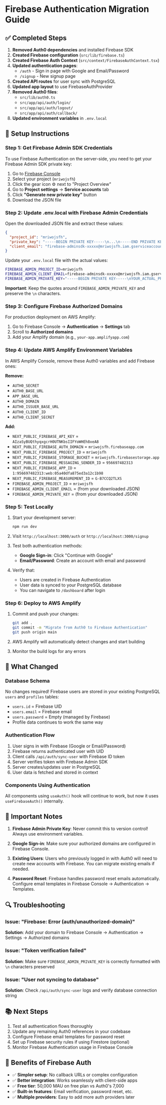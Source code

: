 # Firebase Authentication Migration Guide

## ✅ Completed Steps

1. **Removed Auth0 dependencies** and installed Firebase SDK
2. **Created Firebase configuration** (`src/lib/firebase.ts`)
3. **Created Firebase Auth Context** (`src/context/FirebaseAuthContext.tsx`)
4. **Updated authentication pages**:
   - `/auth` - Sign in page with Google and Email/Password
   - `/signup` - New signup page
5. **Created API routes** for user sync with PostgreSQL
6. **Updated app layout** to use FirebaseAuthProvider
7. **Removed Auth0 files**:
   - `src/lib/auth0.ts`
   - `src/app/api/auth/login/`
   - `src/app/api/auth/logout/`
   - `src/app/api/auth/callback/`
8. **Updated environment variables** in `.env.local`

## 🔧 Setup Instructions

### Step 1: Get Firebase Admin SDK Credentials

To use Firebase Authentication on the server-side, you need to get your Firebase Admin SDK private key:

1. Go to [Firebase Console](https://console.firebase.google.com/)
2. Select your project (`mriwojsfh`)
3. Click the gear icon ⚙️ next to "Project Overview"
4. Go to **Project settings** → **Service accounts** tab
5. Click **"Generate new private key"** button
6. Download the JSON file

### Step 2: Update .env.local with Firebase Admin Credentials

Open the downloaded JSON file and extract these values:

```json
{
  "project_id": "mriwojsfh",
  "private_key": "-----BEGIN PRIVATE KEY-----\n...\n-----END PRIVATE KEY-----\n",
  "client_email": "firebase-adminsdk-xxxxx@mriwojsfh.iam.gserviceaccount.com"
}
```

Update your `.env.local` file with the actual values:

```bash
FIREBASE_ADMIN_PROJECT_ID=mriwojsfh
FIREBASE_ADMIN_CLIENT_EMAIL=firebase-adminsdk-xxxxx@mriwojsfh.iam.gserviceaccount.com
FIREBASE_ADMIN_PRIVATE_KEY="-----BEGIN PRIVATE KEY-----\nYOUR_ACTUAL_PRIVATE_KEY_HERE\n-----END PRIVATE KEY-----\n"
```

**Important**: Keep the quotes around `FIREBASE_ADMIN_PRIVATE_KEY` and preserve the `\n` characters.

### Step 3: Configure Firebase Authorized Domains

For production deployment on AWS Amplify:

1. Go to Firebase Console → **Authentication** → **Settings** tab
2. Scroll to **Authorized domains**
3. Add your Amplify domain (e.g., `your-app.amplifyapp.com`)

### Step 4: Update AWS Amplify Environment Variables

In AWS Amplify Console, remove these Auth0 variables and add Firebase ones:

**Remove:**
- `AUTH0_SECRET`
- `AUTH0_BASE_URL`
- `APP_BASE_URL`
- `AUTH0_DOMAIN`
- `AUTH0_ISSUER_BASE_URL`
- `AUTH0_CLIENT_ID`
- `AUTH0_CLIENT_SECRET`

**Add:**
- `NEXT_PUBLIC_FIREBASE_API_KEY` = `AIzaSyBUQthyqxgcrH0UTNKbsIIFYoWHEh8xeA8`
- `NEXT_PUBLIC_FIREBASE_AUTH_DOMAIN` = `mriwojsfh.firebaseapp.com`
- `NEXT_PUBLIC_FIREBASE_PROJECT_ID` = `mriwojsfh`
- `NEXT_PUBLIC_FIREBASE_STORAGE_BUCKET` = `mriwojsfh.firebasestorage.app`
- `NEXT_PUBLIC_FIREBASE_MESSAGING_SENDER_ID` = `956697482313`
- `NEXT_PUBLIC_FIREBASE_APP_ID` = `1:956697482313:web:05a40dfa875ed3a12c1b98`
- `NEXT_PUBLIC_FIREBASE_MEASUREMENT_ID` = `G-B7CCQ2TLXS`
- `FIREBASE_ADMIN_PROJECT_ID` = `mriwojsfh`
- `FIREBASE_ADMIN_CLIENT_EMAIL` = (from your downloaded JSON)
- `FIREBASE_ADMIN_PRIVATE_KEY` = (from your downloaded JSON)

### Step 5: Test Locally

1. Start your development server:
   ```bash
   npm run dev
   ```

2. Visit `http://localhost:3000/auth` or `http://localhost:3000/signup`

3. Test both authentication methods:
   - **Google Sign-in**: Click "Continue with Google"
   - **Email/Password**: Create an account with email and password

4. Verify that:
   - Users are created in Firebase Authentication
   - User data is synced to your PostgreSQL database
   - You can navigate to `/dashboard` after login

### Step 6: Deploy to AWS Amplify

1. Commit and push your changes:
   ```bash
   git add .
   git commit -m "Migrate from Auth0 to Firebase Authentication"
   git push origin main
   ```

2. AWS Amplify will automatically detect changes and start building

3. Monitor the build logs for any errors

## 📝 What Changed

### Database Schema
No changes required! Firebase users are stored in your existing PostgreSQL `users` and `profiles` tables:
- `users.id` = Firebase UID
- `users.email` = Firebase email
- `users.password` = Empty (managed by Firebase)
- Profile data continues to work the same way

### Authentication Flow
1. User signs in with Firebase (Google or Email/Password)
2. Firebase returns authenticated user with UID
3. Client calls `/api/auth/sync-user` with Firebase ID token
4. Server verifies token with Firebase Admin SDK
5. Server creates/updates user in PostgreSQL
6. User data is fetched and stored in context

### Components Using Authentication
All components using `useAuth()` hook will continue to work, but now it uses `useFirebaseAuth()` internally.

## 🚨 Important Notes

1. **Firebase Admin Private Key**: Never commit this to version control! Always use environment variables.

2. **Google Sign-in**: Make sure your authorized domains are configured in Firebase Console.

3. **Existing Users**: Users who previously logged in with Auth0 will need to create new accounts with Firebase. You can migrate existing emails if needed.

4. **Password Reset**: Firebase handles password reset emails automatically. Configure email templates in Firebase Console → Authentication → Templates.

## 🔍 Troubleshooting

### Issue: "Firebase: Error (auth/unauthorized-domain)"
**Solution**: Add your domain to Firebase Console → Authentication → Settings → Authorized domains

### Issue: "Token verification failed"
**Solution**: Make sure `FIREBASE_ADMIN_PRIVATE_KEY` is correctly formatted with `\n` characters preserved

### Issue: "User not syncing to database"
**Solution**: Check `/api/auth/sync-user` logs and verify database connection string

## 📚 Next Steps

1. Test all authentication flows thoroughly
2. Update any remaining Auth0 references in your codebase
3. Configure Firebase email templates for password reset
4. Set up Firebase security rules if using Firestore (optional)
5. Monitor Firebase Authentication usage in Firebase Console

## 🎉 Benefits of Firebase Auth

- ✅ **Simpler setup**: No callback URLs or complex configuration
- ✅ **Better integration**: Works seamlessly with client-side apps
- ✅ **Free tier**: 50,000 MAU on free plan vs Auth0's 7,000
- ✅ **Built-in features**: Email verification, password reset, etc.
- ✅ **Multiple providers**: Easy to add more auth providers later

